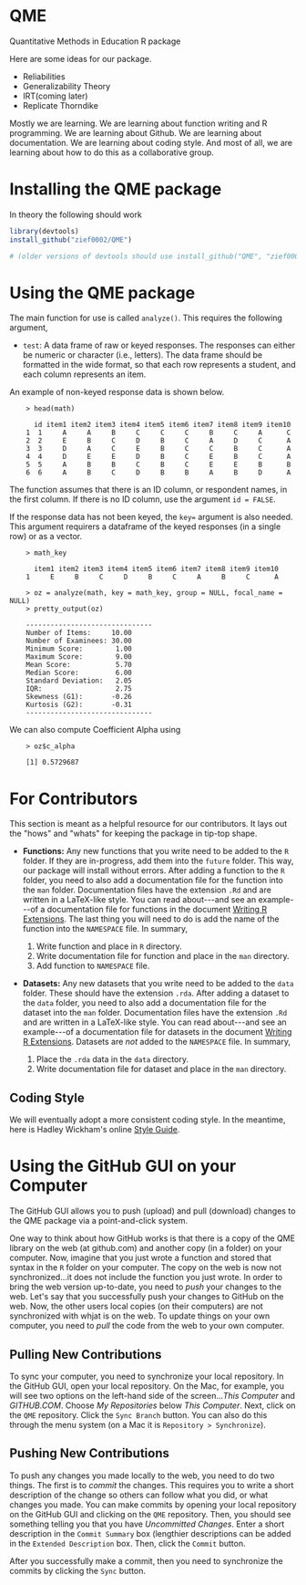 QME
===
Quantitative Methods in Education R package

Here are some ideas for our package. 

- Reliabilities
- Generalizability Theory
- IRT(coming later)
- Replicate Thorndike


Mostly we are learning. We are learning about function writing and R programming. We are learning about Github. We are learning about documentation. We are learning about coding style. And most of all, we are learning about how to do this as a collaborative group.


Installing the QME package
======

In theory the following should work

```r
library(devtools)
install_github("zief0002/QME") 

# (older versions of devtools should use install_github("QME", "zief0002"))
```




Using the QME package
======

The main function for use is called `analyze()`. This requires the following argument,

- `test`: A data frame of raw or keyed responses. The responses can either be numeric or character (i.e., letters). The data frame should be formatted in the wide format, so that each row represents a student, and each column represents an item. 

An example of non-keyed response data is shown below.

```
	> head(math)
	
	  id item1 item2 item3 item4 item5 item6 item7 item8 item9 item10
	1  1     A     A     B     C     C     C     B     C     A      C
	2  2     E     B     C     D     B     C     A     D     C      A
	3  3     D     A     C     E     B     C     C     B     C      A
	4  4     D     E     E     D     B     C     E     B     C      A
	5  5     A     B     B     C     B     C     E     E     B      B
	6  6     A     B     C     D     B     B     A     B     D      A
```

The function assumes that there is an ID column, or respondent names, in the first column. If there is no ID column, use the argument `id = FALSE`.

If the response data has not been keyed, the `key=` argument is also needed. This argument requirers a dataframe of the keyed responses (in a single row) or as a vector.

```
	> math_key
	
	  item1 item2 item3 item4 item5 item6 item7 item8 item9 item10
	1     E     B     C     D     B     C     A     B     C      A
```
<!--
To run the function without a DIF analysis we also need to set the arguments `group=` and `focal_name=` to `NULL`.
-->
```
	> oz = analyze(math, key = math_key, group = NULL, focal_name = NULL)
	> pretty_output(oz)
	
	-------------------------------                          
	Number of Items:     10.00
	Number of Examinees: 30.00
	Minimum Score:        1.00
	Maximum Score:        9.00
	Mean Score:           5.70
	Median Score:         6.00
	Standard Deviation:   2.05
	IQR:                  2.75
	Skewness (G1):       -0.26
	Kurtosis (G2):       -0.31
	-------------------------------
```

We can also compute Coefficient Alpha using

```
	> oz$c_alpha
	
	[1] 0.5729687
```

<!--
If you want to do a DIF analysis, the `group=`  and `focal_name=` arguments are also required. The `group=` argument is a numeric or character vector indicating group membership for each student. (*Note: Currently this has to be a vector and not a column in the data frame of responses.*) The `focal_name=` argument is the name of the focal group, and must be one of the values included in the vector of group membership.

```r
> group = c("Male", "Female", "Male", "Female", "Female", "Female", "Female", "Male", "Male", "Male")
> oz = analyze(math, key = math_key, group = group, focal_name = "Male")
```

The function performs detection of Differential Item Functioning using (1) the Mantel-Haenszel method, and (2) using Logistic regression methods.

```
	> oz$dif_out$mh

	Detection of Differential Item Functioning using Mantel-Haenszel method 
	with continuity correction and without item purification
	
	Results based on asymptotic inference 
	 
	Mantel-Haenszel Chi-square statistic: 
	 
	       Stat.  P-value    
	id        Inf 0.0000  ***
	item1  0.0000 1.0000     
	item2  0.0000 1.0000     
	item3     Inf 0.0000  ***
	item4  0.0000 1.0000     
	item5     Inf 0.0000  ***
	item6  0.5000 0.4795     
	item7  0.0000 1.0000     
	item8  0.5000 0.4795     
	item9  0.0000 1.0000     
	item10    Inf 0.0000  ***
	
	Signif. codes: 0 '***' 0.001 '**' 0.01 '*' 0.05 '.' 0.1 ' ' 1  
	
	Detection threshold: 3.8415 (significance level: 0.05)
	
	Items detected as DIF items: 
	       
	 id    
	 item3 
	 item5 
	 item10
	
	 
	Effect size (ETS Delta scale): 
	 
	Effect size code: 
	 'A': negligible effect 
	 'B': moderate effect 
	 'C': large effect 
	 
	       alphaMH deltaMH  
	id     NaN     NaN     ?
	item1    0     Inf     C
	item2    0     Inf     C
	item3  NaN     NaN     ?
	item4    0     Inf     C
	item5  NaN     NaN     ?
	item6    0     Inf     C
	item7    0     Inf     C
	item8    0     Inf     C
	item9    0     Inf     C
	item10 NaN     NaN     ?
	
	Effect size codes: 0 'A' 1.0 'B' 1.5 'C' 
	 (for absolute values of 'deltaMH') 
	 
	Output was not captured! 
```

To obtain the logistic regression output, 

```
	> oz$dif_out$logistic
	
	Detection of both types of Differential Item Functioning
	using Logistic regression method, without item purification
	and with LRT DIF statistic
	
	Logistic regression DIF statistic: 
	 
	       Stat.  P-value 
	id     0.0000 1.0000  
	item1  0.6052 0.7389  
	item2  1.4405 0.4866  
	item3  0.4558 0.7962  
	item4  1.6704 0.4338  
	item5  2.9275 0.2314  
	item6  3.7649 0.1522  
	item7  1.8196 0.4026  
	item8  0.1928 0.9081  
	item9  2.5875 0.2742  
	item10 1.5509 0.4605  
	
	Signif. codes: 0 '***' 0.001 '**' 0.01 '*' 0.05 '.' 0.1 ' ' 1  
	
	Detection threshold: 5.9915 (significance level: 0.05)
	
	Items detected as DIF items: No DIF item detected 
	 
	Effect size (Nagelkerke's R^2): 
	 
	Effect size code: 
	 'A': negligible effect 
	 'B': moderate effect 
	 'C': large effect 
	 
	       R^2    ZT JG
	id        NaN ?  ? 
	item1  0.0370 A  B 
	item2  0.0684 A  B 
	item3  0.0208 A  A 
	item4  0.0813 A  C 
	item5  0.1544 B  C 
	item6  0.2359 B  C 
	item7  0.0655 A  B 
	item8  0.0094 A  A 
	item9  0.1148 A  C 
	item10 0.0914 A  C 
	
	Effect size codes: 
	 Zumbo & Thomas (ZT): 0 'A' 0.13 'B' 0.26 'C' 1 
	 Jodoign & Gierl (JG): 0 'A' 0.035 'B' 0.07 'C' 1 
	
	 Output was not captured!
```
-->

For Contributors
===

This section is meant as a helpful resource for our contributors. It lays out the "hows" and "whats" for keeping the package in tip-top shape.

- __Functions:__ Any new functions that you write need to be added to the `R` folder. If they are in-progress, add them into the `future` folder. This way, our package will install without errors. After adding a function to the `R` folder, you need to also add a documentation file for the function into the `man` folder. Documentation files have the extension `.Rd` and are written in a LaTeX-like style. You can read about---and see an example---of a documentation file for functions in the document [Writing R Extensions](http://cran.r-project.org/doc/manuals/r-devel/R-exts.html#Documenting-functions). The last thing you will need to do is add the name of the function into the `NAMESPACE` file. In summary,

	1. Write function and place in `R` directory.
	2. Write documentation file for function and place in the `man` directory.
	3. Add function to `NAMESPACE` file.

- __Datasets:__ Any new datasets that you write need to be added to the `data` folder. These should have the extension `.rda`. After adding a dataset to the `data` folder, you need to also add a documentation file for the dataset into the `man` folder. Documentation files have the extension `.Rd` and are written in a LaTeX-like style. You can read about---and see an example---of a documentation file for datasets in the document [Writing R Extensions](http://cran.r-project.org/doc/manuals/r-devel/R-exts.html#Documenting-data-sets). Datasets are _not_ added to the `NAMESPACE` file. In summary,

	1. Place the `.rda` data in the  `data` directory.
	2. Write documentation file for dataset and place in the `man` directory.

Coding Style
---
We will eventually adopt a more consistent coding style. In the meantime, here is Hadley Wickham's online [Style Guide](https://github.com/hadley/devtools/wiki/Style).


Using the GitHub GUI on your Computer
===
The GitHub GUI allows you to push (upload) and pull (download) changes to the QME package via a point-and-click system. 

One way to think about how GitHub works is that there is a copy of the QME library on the web (at github.com) and another copy (in a folder) on your computer. Now, imagine that you just wrote a function and stored that syntax in the `R` folder on your computer. The copy on the web is now not synchronized...it does not include the function you just wrote. In order to bring the web version up-to-date, you need to _push_ your changes to the web. Let's say that you successfully push your changes to GitHub on the web. Now, the other users local copies (on their computers) are not synchronized with whjat is on the web. To update things on your own computer, you need to _pull_ the code from the web to your own computer.

Pulling New Contributions
---
To sync your computer, you need to synchronize your local repository. In the GitHub GUI, open your local repository. On the Mac, for example, you will see two options on the left-hand side of the screen..._This Computer_ and _GITHUB.COM_. Choose _My Repositories_ below _This Computer_. Next, click on the `QME` repository. Click the `Sync Branch` button. You can also do this through the menu system (on a Mac it is `Repository > Synchronize`). 

Pushing New Contributions
---
To push any changes you made locally to the web, you need to do two things. The first is to _commit_ the changes. This requires you to write a short description of the change so others can follow what you did, or what changes you made. You can make commits by opening your local repository on the GitHub GUI and clicking on the `QME` repository. Then, you should see something telling you that you have _Uncommitted Changes_. Enter a short description in the `Commit Summary` box (lengthier descriptions can be added in the `Extended Description` box. Then, click the `Commit` button.

After you successfully make a commit, then you need to synchronize the commits by clicking the `Sync` button.




